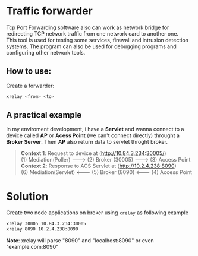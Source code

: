 Traffic forwarder
=================

Tcp Port Forwarding software also can work as network bridge for redirecting TCP network traffic from one network card to another one.  
This tool is used for testing some services, firewall and intrusion detection systems. The program can also be used for debugging programs and configuring other network tools.

How to use:
-----------

Create a forwarder:

```sh
xrelay <from> <to>
```

A practical example
-------------------

In my enviroment development, i have a **Servlet** and wanna connect to a device called **AP** or **Acess Point** (we can't connect directly) throught a **Broker Server**. Then **AP** also return data to servlet throght broker.

> **Context 1**: Request to device at (http://10.84.3.234:30005/)  
> (1) Mediation(Poller)  ---> (2) Broker (30005) ---> (3) Access Point  
> **Context 2**: Response to ACS Servlet at (http://10.2.4.238:8090)  
> (6) Mediation(Servlet) <--- (5) Broker (8090)  <--- (4) Access Point  

Solution
=========

Create two node applications on broker using `xrelay` as following example  

```sh
xrelay 30005 10.84.3.234:30005  
xrelay 8090 10.2.4.238:8090  
```

**Note**: xrelay will parse "8090" and "localhost:8090" or even "example.com:8090"  
